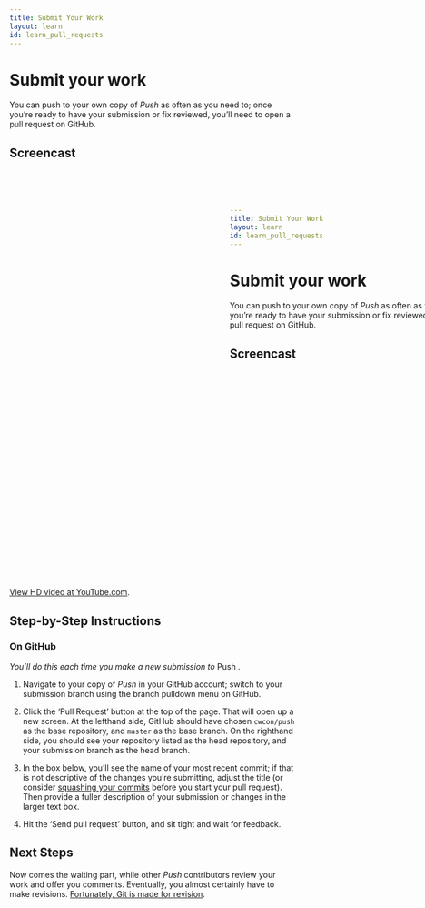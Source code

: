 ```yaml
---
title: Submit Your Work
layout: learn
id: learn_pull_requests
---
```


# Submit your work

You can push to your own copy of *Push* as often as you need to; once you’re ready to have your
submission or fix reviewed, you’ll need to open a pull request on GitHub.

## Screencast

<div class="video-container">
  <iframe width="1280" height="720" src="?rel=0" frameborder="0" allowfullscreen="allowfullscreen"> </iframe>
</div>

[View HD video at YouTube.com](http://www.youtube.com/watch_popup?v=AAAAAAAAAAAAA&hd=1).

## Step-by-Step Instructions

### On GitHub
*You’ll do this each time you make a new submission to* Push *.*

1. Navigate to your copy of *Push* in your GitHub account; switch to your submission branch using
   the branch pulldown menu on GitHub.

2. Click the ‘Pull Request’ button at the top of the page. That will open up a new screen. At the
   lefthand side, GitHub should have chosen `cwcon/push` as the base repository, and `master` as the
   base branch. On the righthand side, you should see your repository listed as the head repository,
   and your submission branch as the head branch.

3. In the box below, you’ll see the name of your most recent commit; if that is not descriptive of
   the changes you’re submitting, adjust the title (or consider
   [squashing your commits](/learn/squashing-commits.html) before you start your pull request). Then
   provide a fuller description of your submission or changes in the larger text box.

4. Hit the ‘Send pull request’ button, and sit tight and wait for feedback.

## Next Steps

Now comes the waiting part, while other *Push* contributors review your work and offer you comments.
Eventually, you almost certainly have to make revisions.
[Fortunately, Git is made for revision](/learn/revise-and-push.html).

